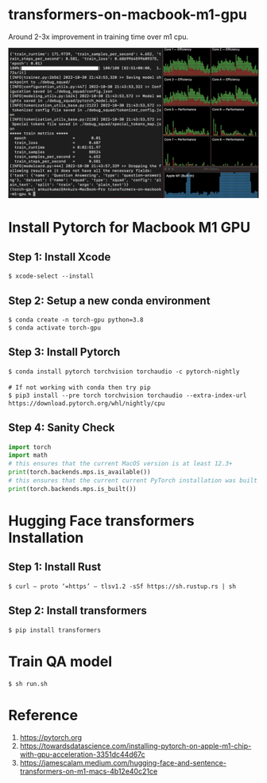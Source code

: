 # transformers-on-macbook-m1-gpu

Around 2-3x improvement in training time over m1 cpu.

![localImage](./training_pic.png)

# Install Pytorch for Macbook M1 GPU

##  Step 1: Install Xcode
    $ xcode-select --install

##  Step 2: Setup a new conda environment
    $ conda create -n torch-gpu python=3.8
    $ conda activate torch-gpu

##  Step 3: Install Pytorch
    $ conda install pytorch torchvision torchaudio -c pytorch-nightly

    # If not working with conda then try pip
    $ pip3 install --pre torch torchvision torchaudio --extra-index-url https://download.pytorch.org/whl/nightly/cpu

## Step 4: Sanity Check

```python
import torch
import math
# this ensures that the current MacOS version is at least 12.3+
print(torch.backends.mps.is_available())
# this ensures that the current current PyTorch installation was built with MPS activated.
print(torch.backends.mps.is_built())
```

# Hugging Face transformers Installation

## Step 1: Install Rust

    $ curl — proto ‘=https’ — tlsv1.2 -sSf https://sh.rustup.rs | sh

## Step 2: Install transformers

    $ pip install transformers


# Train QA model

    $ sh run.sh

# Reference

1. https://pytorch.org
2. https://towardsdatascience.com/installing-pytorch-on-apple-m1-chip-with-gpu-acceleration-3351dc44d67c
3. https://jamescalam.medium.com/hugging-face-and-sentence-transformers-on-m1-macs-4b12e40c21ce